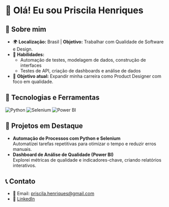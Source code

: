 # 👋 Olá! Eu sou Priscila Henriques

## 📝 Sobre mim
- 🌍 **Localização:** Brasil | **Objetivo:** Trabalhar com Qualidade de Software e Design.
- 🌟 **Habilidades:**
  - Automação de testes, modelagem de dados, construção de interfaces
  - Testes de API, criação de dashboards e análise de dados
- 🚀 **Objetivo atual:** Expandir minha carreira como Product Designer com foco em qualidade.

## 🔧 Tecnologias e Ferramentas
![Python](https://img.shields.io/badge/Python-3776AB?style=for-the-badge&logo=python&logoColor=white)
![Selenium](https://img.shields.io/badge/Selenium-43B02A?style=for-the-badge&logo=selenium&logoColor=white)
![Power BI](https://img.shields.io/badge/PowerBI-F2C811?style=for-the-badge&logo=powerbi&logoColor=black)

## 🌟 Projetos em Destaque
- **Automação de Processos com Python e Selenium**  
  Automatizei tarefas repetitivas para otimizar o tempo e reduzir erros manuais.
- **Dashboard de Análise de Qualidade (Power BI)**  
  Explorei métricas de qualidade e indicadores-chave, criando relatórios interativos.

## 📞 Contato
- 📧 Email: priscila.henriques@gmail.com
- 🔗 [LinkedIn](https://www.linkedin.com/in/priscila-henriques/)
